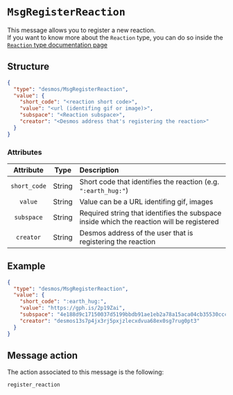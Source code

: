 # `MsgRegisterReaction`
This message allows you to register a new reaction.  
If you want to know more about the `Reaction` type, you can do so inside the [`Reaction` type documentation page](../../../types/posts/reaction.md)

## Structure
```json
{
  "type": "desmos/MsgRegisterReaction",
  "value": {
    "short_code": "<reaction short code>",
    "value": "<url (identifing gif or image)>",
    "subspace": "<Reaction subspace>",
    "creator": "<Desmos address that's registering the reaction>"
  }
}
```

### Attributes
| Attribute | Type | Description |
| :-------: | :----: | :-------- |
| `short_code` | String | Short code that identifies the reaction (e.g. `":earth_hug:"`)  |
| `value` | String | Value can be a URL identifing gif, images   |
| `subspace` | String | Required string that identifies the subspace inside which the reaction will be registered |
| `creator` | String | Desmos address of the user that is registering the reaction |

## Example
```json
{
  "type": "desmos/MsgRegisterReaction",
  "value": {
    "short_code": ":earth_hug:",
    "value": "https://gph.is/2p19Zai",
    "subspace": "4e188d9c17150037d5199bbdb91ae1eb2a78a15aca04cb35530cccb81494b36e",
    "creator": "desmos13s7p4jx3rj5pxjzlecxdvua68ex0sg7rug0pt3"
  }
}
```

## Message action
The action associated to this message is the following: 

```
register_reaction
```
